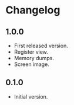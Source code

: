 # Changelog

## 1.0.0
- First released version.
- Register view.
- Memory dumps.
- Screen image.

## 0.1.0
- Initial version.
